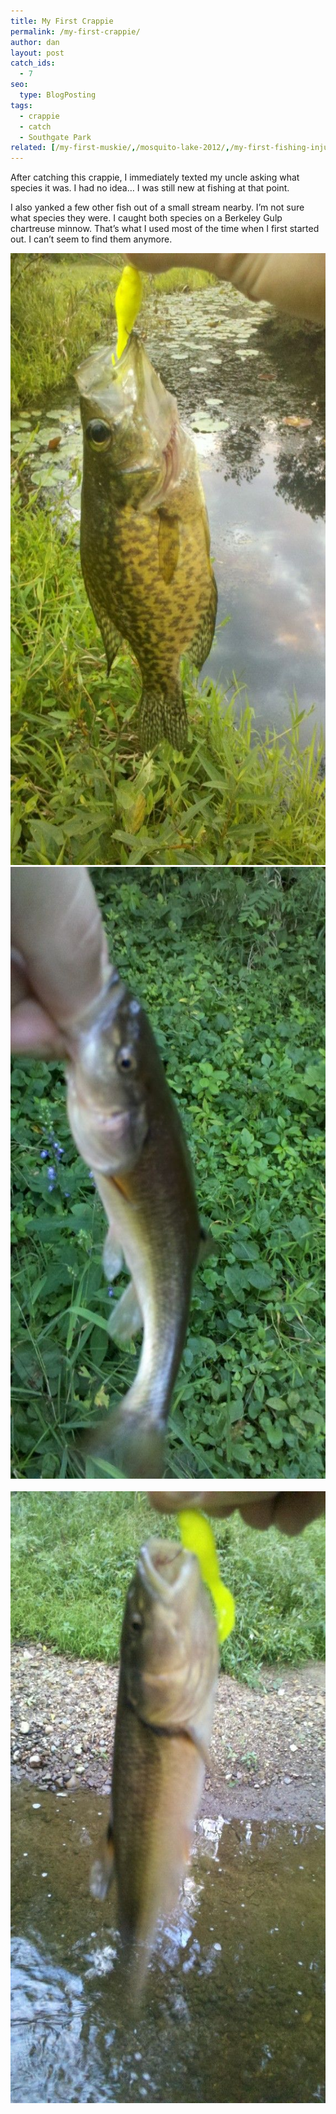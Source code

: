 ```yaml
---
title: My First Crappie
permalink: /my-first-crappie/
author: dan
layout: post
catch_ids:
  - 7
seo:
  type: BlogPosting
tags:
  - crappie
  - catch
  - Southgate Park
related: [/my-first-muskie/,/mosquito-lake-2012/,/my-first-fishing-injury/,]
---
```

After catching this crappie, I immediately texted my uncle asking what species it was. I had no idea&#8230; I was still new at fishing at that point.

I also yanked a few other fish out of a small stream nearby. I&#8217;m not sure what species they were. I caught both species on a Berkeley Gulp chartreuse minnow. That&#8217;s what I used most of the time when I first started out. I can&#8217;t seem to find them anymore.

<div class='gallery'>
  <div class='gallery-item'>
    <a href="/images/my-first-crappie.jpg"><img width="550" height="979" src="/images/my-first-crappie-575x1024.jpg" alt="My first Crappie" /></a>
  </div>
  <div class='gallery-item'>
      <a href="/images/a-sucker-fish.jpg"><img width="550" height="979" src="/images/a-sucker-fish-575x1024.jpg" alt="A sucker fish" /></a>
  </div>
  <br style="clear: both" />
  <div class='gallery-item'>
      <a href="/images/another-sucker-fish.jpg"><img width="550" height="979" src="/images/another-sucker-fish-575x1024.jpg" alt="Another sucker fish" /></a>
  </div>
  <br style='clear: both' />
</div>
